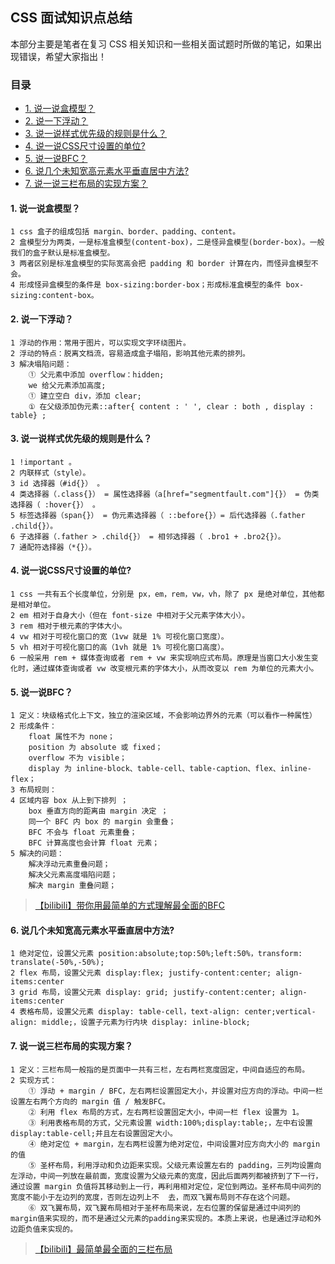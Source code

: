 ## CSS 面试知识点总结

本部分主要是笔者在复习 CSS 相关知识和一些相关面试题时所做的笔记，如果出现错误，希望大家指出！

### 目录

* [1. 说一说盒模型？](#1-说一说盒模型)
* [2. 说一下浮动？](#2-说一下浮动？)
* [3. 说一说样式优先级的规则是什么？](#3-说一说样式优先级的规则是什么？)
* [4. 说一说CSS尺寸设置的单位?](#4-说一说CSS尺寸设置的单位?)
* [5. 说一说BFC？](#5-说一说BFC？)
* [6. 说几个未知宽高元素水平垂直居中方法?](#6-说几个未知宽高元素水平垂直居中方法)
* [7. 说一说三栏布局的实现方案？](#7-说一说三栏布局的实现方案？)

#### 1. 说一说盒模型？

```
1 css 盒子的组成包括 margin、border、padding、content。
2 盒模型分为两类，一是标准盒模型(content-box)，二是怪异盒模型(border-box)。一般我们的盒子默认是标准盒模型。
3 两者区别是标准盒模型的实际宽高会把 padding 和 border 计算在内，而怪异盒模型不会。
4 形成怪异盒模型的条件是 box-sizing:border-box；形成标准盒模型的条件 box-sizing:content-box。
```

#### 2. 说一下浮动？

```
1 浮动的作用：常用于图片，可以实现文字环绕图片。
2 浮动的特点：脱离文档流，容易造成盒子塌陷，影响其他元素的排列。
3 解决塌陷问题： 
    ① 父元素中添加 overflow：hidden; 
    we 给父元素添加高度; 
    ① 建立空白 div，添加 clear; 
    ① 在父级添加伪元素::after{ content : ' ', clear : both , display : table} ; 
```

#### 3. 说一说样式优先级的规则是什么？

```
1 !important 。
2 内联样式（style）。
3 id 选择器（#id{}） 。
4 类选择器（.class{}） = 属性选择器（a[href="segmentfault.com"]{}） = 伪类选择器（ :hover{}） 。
5 标签选择器（span{}） = 伪元素选择器（ ::before{}）= 后代选择器（.father .child{}）。
6 子选择器（.father > .child{}） = 相邻选择器（ .bro1 + .bro2{}）。
7 通配符选择器（*{}）。
```

#### 4. 说一说CSS尺寸设置的单位?

```
1 css 一共有五个长度单位，分别是 px，em，rem，vw，vh，除了 px 是绝对单位，其他都是相对单位。
2 em 相对于自身大小（但在 font-size 中相对于父元素字体大小）。
3 rem 相对于根元素的字体大小。
4 vw 相对于可视化窗口的宽（1vw 就是 1% 可视化窗口宽度）。
5 vh 相对于可视化窗口的高（1vh 就是 1% 可视化窗口高度）。
6 一般采用 rem + 媒体查询或者 rem + vw 来实现响应式布局。原理是当窗口大小发生变化时，通过媒体查询或者 vw 改变根元素的字体大小，从而改变以 rem 为单位的元素大小。
```

#### 5. 说一说BFC？

```
1 定义：块级格式化上下文，独立的渲染区域，不会影响边界外的元素（可以看作一种属性）
2 形成条件：
    float 属性不为 none；
    position 为 absolute 或 fixed；
    overflow 不为 visible；
    display 为 inline-block、table-cell、table-caption、flex、inline-flex；
3 布局规则：
4 区域内容 box 从上到下排列 ；
    box 垂直方向的距离由 margin 决定 ；
    同一个 BFC 内 box 的 margin 会重叠；
    BFC 不会与 float 元素重叠；
    BFC 计算高度也会计算 float 元素；
5 解决的问题：
    解决浮动元素重叠问题；
    解决父元素高度塌陷问题；
    解决 margin 重叠问题；
```

> [【bilibili】带你用最简单的方式理解最全面的BFC](https://www.bilibili.com/video/BV1aZ4y1M7gW/?spm_id_from=333.337.search-card.all.click&vd_source=59a7d9ad927e21d4f309b9c4fd077245)

#### 6. 说几个未知宽高元素水平垂直居中方法?

```
1 绝对定位，设置父元素 position:absolute;top:50%;left:50%，transform: translate(-50%,-50%);
2 flex 布局，设置父元素 display:flex; justify-content:center; align-items:center
3 grid 布局，设置父元素 display: grid; justify-content:center; align-items:center 
4 表格布局，设置父元素 display: table-cell，text-align: center;vertical-align: middle;，设置子元素为行内块 display: inline-block; 
```

#### 7. 说一说三栏布局的实现方案？

```
1 定义：三栏布局一般指的是页面中一共有三栏，左右两栏宽度固定，中间自适应的布局。  
2 实现方式：
    ① 浮动 + margin / BFC，左右两栏设置固定大小，并设置对应方向的浮动。中间一栏设置左右两个方向的 margin 值 / 触发BFC。
    ② 利用 flex 布局的方式，左右两栏设置固定大小，中间一栏 flex 设置为 1。
    ③ 利用表格布局的方式，父元素设置 width:100%;display:table;，左中右设置 display:table-cell;并且左右设置固定大小。
    ④ 绝对定位 + margin，左右两栏设置为绝对定位，中间设置对应方向大小的 margin 的值
    ⑤ 圣杯布局，利用浮动和负边距来实现。父级元素设置左右的 padding，三列均设置向左浮动，中间一列放在最前面，宽度设置为父级元素的宽度，因此后面两列都被挤到了下一行，通过设置 margin 负值将其移动到上一行，再利用相对定位，定位到两边。圣杯布局中间列的宽度不能小于左边列的宽度，否则左边列上不	去，而双飞翼布局则不存在这个问题。
    ⑥ 双飞翼布局，双飞翼布局相对于圣杯布局来说，左右位置的保留是通过中间列的 margin值来实现的，而不是通过父元素的padding来实现的。本质上来说，也是通过浮动和外边距负值来实现的。
```

> [【bilibili】最简单最全面的三栏布局](https://www.bilibili.com/video/BV1gD4y1R7Ui/?spm_id_from=333.337.search-card.all.click&vd_source=59a7d9ad927e21d4f309b9c4fd077245)
